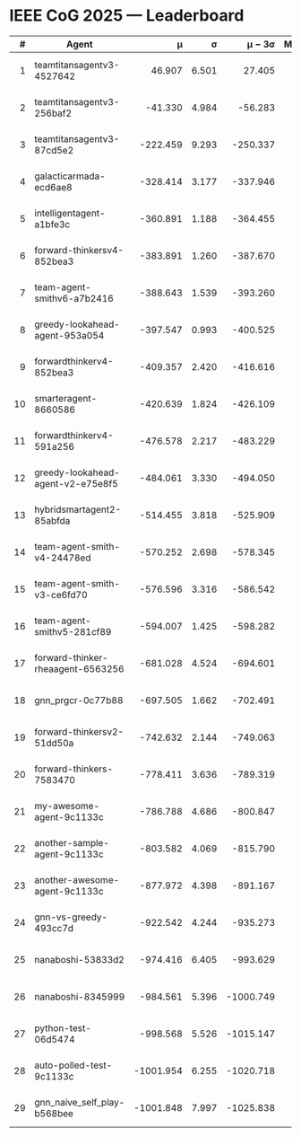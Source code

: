 # IEEE CoG 2025 — Leaderboard

| # | Agent | μ | σ | μ − 3σ | Matches | Updated |
|---:|---|---:|---:|---:|---:|---|
| 1 | teamtitansagentv3-4527642 | 46.907 | 6.501 | 27.405 | 22310 | 2025-08-25 15:48 |
| 2 | teamtitansagentv3-256baf2 | -41.330 | 4.984 | -56.283 | 22676 | 2025-08-25 15:48 |
| 3 | teamtitansagentv3-87cd5e2 | -222.459 | 9.293 | -250.337 | 23206 | 2025-08-25 15:48 |
| 4 | galacticarmada-ecd6ae8 | -328.414 | 3.177 | -337.946 | 20920 | 2025-08-25 15:48 |
| 5 | intelligentagent-a1bfe3c | -360.891 | 1.188 | -364.455 | 19177 | 2025-08-25 15:48 |
| 6 | forward-thinkersv4-852bea3 | -383.891 | 1.260 | -387.670 | 18578 | 2025-08-25 15:48 |
| 7 | team-agent-smithv6-a7b2416 | -388.643 | 1.539 | -393.260 | 22300 | 2025-08-25 15:48 |
| 8 | greedy-lookahead-agent-953a054 | -397.547 | 0.993 | -400.525 | 20626 | 2025-08-25 15:48 |
| 9 | forwardthinkerv4-852bea3 | -409.357 | 2.420 | -416.616 | 18974 | 2025-08-25 15:48 |
| 10 | smarteragent-8660586 | -420.639 | 1.824 | -426.109 | 19014 | 2025-08-25 15:48 |
| 11 | forwardthinkerv4-591a256 | -476.578 | 2.217 | -483.229 | 18339 | 2025-08-25 15:48 |
| 12 | greedy-lookahead-agent-v2-e75e8f5 | -484.061 | 3.330 | -494.050 | 22926 | 2025-08-25 15:48 |
| 13 | hybridsmartagent2-85abfda | -514.455 | 3.818 | -525.909 | 18818 | 2025-08-25 15:48 |
| 14 | team-agent-smith-v4-24478ed | -570.252 | 2.698 | -578.345 | 22336 | 2025-08-25 15:48 |
| 15 | team-agent-smith-v3-ce6fd70 | -576.596 | 3.316 | -586.542 | 22976 | 2025-08-25 15:48 |
| 16 | team-agent-smithv5-281cf89 | -594.007 | 1.425 | -598.282 | 21580 | 2025-08-25 15:48 |
| 17 | forward-thinker-rheaagent-6563256 | -681.028 | 4.524 | -694.601 | 20830 | 2025-08-25 15:48 |
| 18 | gnn_prgcr-0c77b88 | -697.505 | 1.662 | -702.491 | 19760 | 2025-08-25 15:48 |
| 19 | forward-thinkersv2-51dd50a | -742.632 | 2.144 | -749.063 | 21650 | 2025-08-25 15:48 |
| 20 | forward-thinkers-7583470 | -778.411 | 3.636 | -789.319 | 20380 | 2025-08-25 15:48 |
| 21 | my-awesome-agent-9c1133c | -786.788 | 4.686 | -800.847 | 22800 | 2025-08-25 15:48 |
| 22 | another-sample-agent-9c1133c | -803.582 | 4.069 | -815.790 | 22360 | 2025-08-25 15:48 |
| 23 | another-awesome-agent-9c1133c | -877.972 | 4.398 | -891.167 | 24160 | 2025-08-25 15:48 |
| 24 | gnn-vs-greedy-493cc7d | -922.542 | 4.244 | -935.273 | 17500 | 2025-08-25 15:48 |
| 25 | nanaboshi-53833d2 | -974.416 | 6.405 | -993.629 | 17360 | 2025-08-25 15:48 |
| 26 | nanaboshi-8345999 | -984.561 | 5.396 | -1000.749 | 18190 | 2025-08-25 15:48 |
| 27 | python-test-06d5474 | -998.568 | 5.526 | -1015.147 | 18030 | 2025-08-25 15:48 |
| 28 | auto-polled-test-9c1133c | -1001.954 | 6.255 | -1020.718 | 23380 | 2025-08-25 15:48 |
| 29 | gnn_naive_self_play-b568bee | -1001.848 | 7.997 | -1025.838 | 18160 | 2025-08-25 15:48 |
